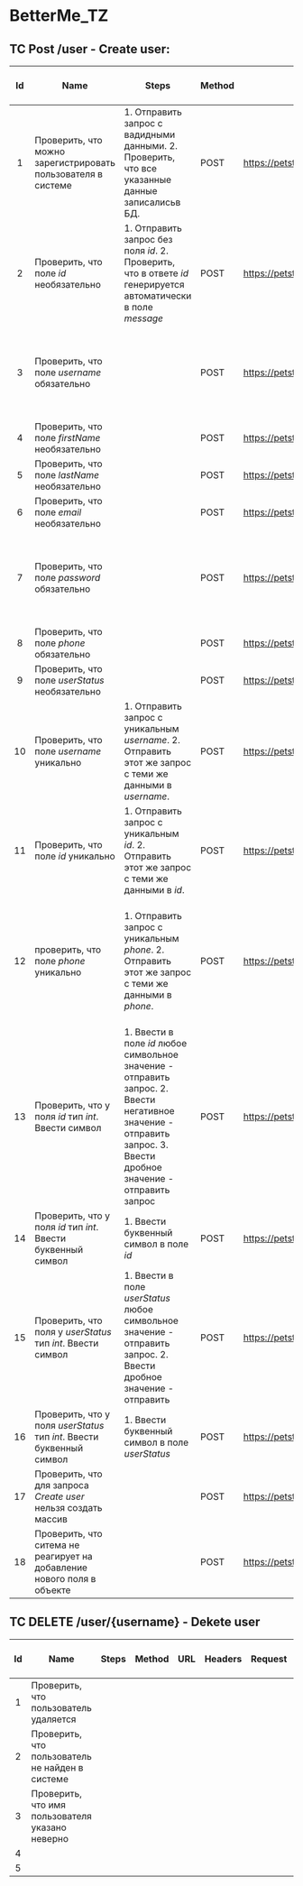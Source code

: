 # BetterMe_TZ
## TC Post /user - Create user:
| Id  | Name                                                                   | Steps                                                                                                                                                               | Method | URL                                 | Headers | Request                                                    | ER Status Code      | ER Response                                                | Comment                                                                                                                                    |
| :-: | ---------------------------------------------------------------------- | ------------------------------------------------------------------------------------------------------------------------------------------------------------------- | ------ | ----------------------------------- | ------- | ---------------------------------------------------------- | ------------------- | ---------------------------------------------------------- | ------------------------------------------------------------------------------------------------------------------------------------------ |
|  1  | Проверить, что можно зарегистрировать пользователя в системе           | 1. Отправить запрос с вадидными данными. 2. Проверить, что все указанные данные записалисьв БД.                                                                     | POST   | https://petstore.swagger.io/v2/user |         | [create user](requests.md#create-user)                     | 200                 | [create user](responses.md#create-user)                    |                                                                                                                                            |
|  2  | Проверить, что поле *id* необязательно                                 | 1. Отправить запрос без поля *id*. 2. Проверить, что в ответе *id* генерируется автоматически в поле *message*                                                      | POST   | https://petstore.swagger.io/v2/user |         | [id unrequired](requests.md#id-unrequired)                 | 200                 | [id unrequired](responses.md#id-unrequired)                |                                                                                                                                            |
|  3  | Проверить, что поле *username* обязательно                             |                                                                                                                                                                     | POST   | https://petstore.swagger.io/v2/user |         | [username required](requests.md#username-required)         | 400                 | [statuscode 400](responses.md#statuscode-400)              | Значение *usename* должно быть обязательным. Так как это значение ключевое для API                                                         |
|  4  | Проверить, что поле *firstName* необязательно                          |                                                                                                                                                                     | POST   | https://petstore.swagger.io/v2/user |         | [firstname unrequired](requests.md#firstname-unrequired)   | 200                 | [create user](responses.md#create-user)                    |                                                                                                                                            |
|  5  | Проверить, что поле *lastName* необязательно                           |                                                                                                                                                                     | POST   | https://petstore.swagger.io/v2/user |         | [lastname unrequired](requests.md#lastname-unrequired)     | 200                 | [create user](responses.md#create-user)                    |                                                                                                                                            |
|  6  | Проверить, что поле *email* необязательно                              |                                                                                                                                                                     | POST   | https://petstore.swagger.io/v2/user |         | [email unrequired](requests.md#email-unrequired)           | 200                 | [create user](responses.md#create-user)                    |                                                                                                                                            |
|  7  | Проверить, что поле *password* обязательно                             |                                                                                                                                                                     | POST   | https://petstore.swagger.io/v2/user |         | [password required](requests.md#password-unrequired)       | 400                 | [statuscode 400](responses.md#statuscode-400)              | Значение *password* должно быть обязательным. Так как это значение ключевое для API                                                        |
|  8  | Проверить, что поле *phone* обязательно                                |                                                                                                                                                                     | POST   | https://petstore.swagger.io/v2/user |         | [phone unrequired](requests.md#phone-unrequired)           | 200                 | [create user](responses.md#create-user)                    |                                                                                                                                            |
|  9  | Проверить, что поле *userStatus* необязательно                         |                                                                                                                                                                     | POST   | https://petstore.swagger.io/v2/user |         | [userstatus unrequired](requests.md#userstatus-unrequired) | 200                 | [create user](responses.md#create-user)                    |                                                                                                                                            |
| 10  | Проверить, что поле *username* уникально                               | 1. Отправить запрос с уникальным *username*. 2. Отправить этот же запрос с теми же данными в *username*.                                                            | POST   | https://petstore.swagger.io/v2/user |         | [username unique](requests.md#username-unique)             | 1.ST: 200 2.ST: 409 | 1. ST: [create user](responses.md#create-user) 2.ST: error | Поле username должно быть уникальным, так как это ключевое значение для API                                                                |
| 11  | Проверить, что поле *id* уникально                                     | 1. Отправить запрос с уникальным *id*. 2. Отправить этот же запрос с теми же данными в *id*.                                                                        | POST   | https://petstore.swagger.io/v2/user |         | [id unique](requests.md#id-unique)                         | 1.ST: 200 2.ST: 409 | 1. ST: [create user](responses.md#create-user) 2.ST: error | Поле id должно быть уникальным, так как это ключевое значение для API                                                                      |
| 12  | проверить, что поле  *phone* уникально                                 | 1. Отправить запрос с уникальным *phone*. 2. Отправить этот же запрос с теми же данными в *phone*.                                                                  | POST   | https://petstore.swagger.io/v2/user |         | [phone unique](requests.md#id-unique)                      | 1.ST: 200 2.ST: 409 | 1. ST: [create user](responses.md#create-user) 2.ST: error | Поле phone должно быть уникальным. *См.требования - разрешено ли полюзовтаелю регистрировать два аккаунта в системе на один номер телефона |
| 13  | Проверить, что у поля *id* тип *int*. Ввести символ                    | 1. Ввести в поле *id* любое символьное значение - отправить запрос. 2. Ввести негативное значение - отправить запрос. 3. Ввести дробное значение - отправить запрос | POST   | https://petstore.swagger.io/v2/user |         | [create user](requests.md#create-user)                     | 400                 | [statuscode 400](responses.md#statuscode-400)              |                                                                                                                                            |
| 14  | Проверить, что у поля *id* тип *int*. Ввести буквенный символ          | 1. Ввести буквенный символ в поле *id*                                                                                                                              | POST   | https://petstore.swagger.io/v2/user |         | [create user](requests.md#create-user)                     | 400                 | [statuscode 400](responses.md#statuscode-400)              |                                                                                                                                            |
| 15  | Проверить, что поля у *userStatus* тип *int*.  Ввести символ           | 1. Ввести в поле *userStatus* любое символьное значение - отправить запрос. 2. Ввести дробное значение - отправить                                                  | POST   | https://petstore.swagger.io/v2/user |         | [create user](requests.md#create-user)                     | 400                 | [statuscode 400](responses.md#statuscode-400)              |                                                                                                                                            |
| 16  | Проверить, что у поля *userStatus* тип *int*. Ввести буквенный символ  | 1. Ввести буквенный символ в поле *userStatus*                                                                                                                      | POST   | https://petstore.swagger.io/v2/user |         | [create user](requests.md#create-user)                     | 400                 | [statuscode 400](responses.md#statuscode-400)              |                                                                                                                                            |
| 17  | Проверить, что для  запроса *Create user* нельзя создать массив        |                                                                                                                                                                     | POST   | https://petstore.swagger.io/v2/user |         | [array user](requests.md#array-user)                       | 400                 | [statuscode 400](responses.md#statuscode-400)              | При прохождении этого кейса сейчас отдаётся 500                                                                                            |
| 18  | Проверить, что ситема не реагирует на добавление нового поля в объекте |                                                                                                                                                                     | POST   | https://petstore.swagger.io/v2/user |         | [new field](requests.md#new-field)                         | 200                 | [create user](responses.md#create-user)                    |                                                                                                                                            |


## TC DELETE /user/{username} - Dekete user
| Id  | Name                                            | Steps | Method | URL | Headers | Request | ER Status Code | ER Response | Comment |
| :-: | ----------------------------------------------- | ----- | ------ | --- | ------- | ------- | -------------- | ----------- | ------- |
|  1  | Проверить, что пользователь удаляется           |       |        |     |         |         |                |             |         |
|  2  | Проверить, что пользователь не найден в системе |       |        |     |         |         |                |             |         |
|  3  | Проверить, что имя пользователя указано неверно |       |        |     |         |         |                |             |         |
|  4  |                                                 |       |        |     |         |         |                |             |         |
|  5  |                                                 |       |        |     |         |         |                |             |         |